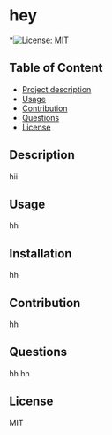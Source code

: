 
# hey
*[![License: MIT](https://img.shields.io/badge/License-MIT-yellow.svg)](https://opensource.org/licenses/MIT)
         
## Table of Content
-  [Project description](#description)
-  [Usage](#usage)
-  [Contribution](#contribution)
-  [Questions](#questions)
-  [License](#license)
        
## Description
hii
         
## Usage
hh

## Installation
hh

## Contribution
hh

## Questions
hh
hh

## License
MIT


